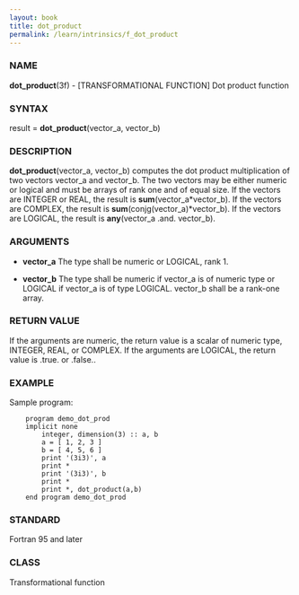 ```yaml
---
layout: book
title: dot_product
permalink: /learn/intrinsics/f_dot_product
---
```

### NAME

**dot\_product**(3f) - \[TRANSFORMATIONAL FUNCTION\]
Dot product function

### SYNTAX

result = **dot\_product**(vector\_a, vector\_b)

### DESCRIPTION

**dot\_product**(vector\_a, vector\_b) computes the dot product
multiplication of two vectors vector\_a and vector\_b. The two vectors
may be either numeric or logical and must be arrays of rank one and of
equal size. If the vectors are INTEGER or REAL, the result is
**sum**(vector\_a\*vector\_b). If the vectors are COMPLEX, the result is
**sum**(conjg(vector\_a)\*vector\_b). If the vectors are LOGICAL, the
result is **any**(vector\_a .and. vector\_b).

### ARGUMENTS

  - **vector\_a**
    The type shall be numeric or LOGICAL, rank 1.

  - **vector\_b**
    The type shall be numeric if vector\_a is of numeric type or LOGICAL
    if vector\_a is of type LOGICAL. vector\_b shall be a rank-one
    array.

### RETURN VALUE

If the arguments are numeric, the return value is a scalar of numeric
type, INTEGER, REAL, or COMPLEX. If the arguments are LOGICAL, the
return value is .true. or .false..

### EXAMPLE

Sample program:

```
    program demo_dot_prod
    implicit none
        integer, dimension(3) :: a, b
        a = [ 1, 2, 3 ]
        b = [ 4, 5, 6 ]
        print '(3i3)', a
        print *
        print '(3i3)', b
        print *
        print *, dot_product(a,b)
    end program demo_dot_prod
```

### STANDARD

Fortran 95 and later

### CLASS

Transformational function
